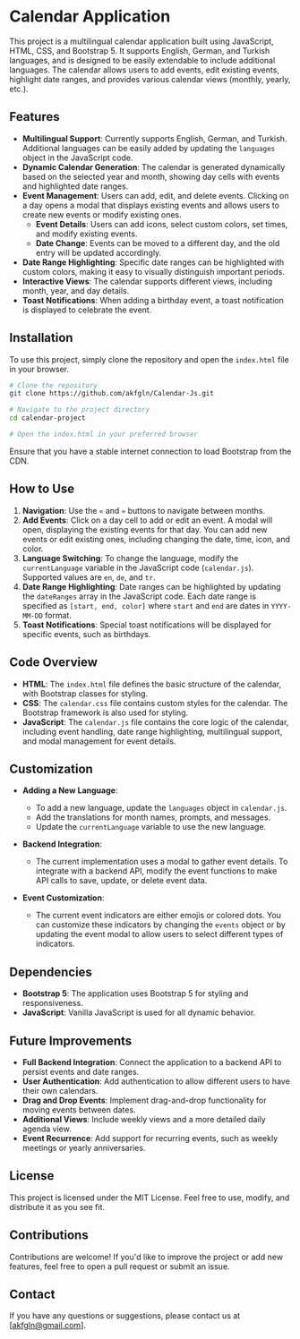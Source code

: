 # Calendar Application

This project is a multilingual calendar application built using JavaScript, HTML, CSS, and Bootstrap 5. It supports English, German, and Turkish languages, and is designed to be easily extendable to include additional languages. The calendar allows users to add events, edit existing events, highlight date ranges, and provides various calendar views (monthly, yearly, etc.).

## Features

- **Multilingual Support**: Currently supports English, German, and Turkish. Additional languages can be easily added by updating the `languages` object in the JavaScript code.
- **Dynamic Calendar Generation**: The calendar is generated dynamically based on the selected year and month, showing day cells with events and highlighted date ranges.
- **Event Management**: Users can add, edit, and delete events. Clicking on a day opens a modal that displays existing events and allows users to create new events or modify existing ones.
  - **Event Details**: Users can add icons, select custom colors, set times, and modify existing events.
  - **Date Change**: Events can be moved to a different day, and the old entry will be updated accordingly.
- **Date Range Highlighting**: Specific date ranges can be highlighted with custom colors, making it easy to visually distinguish important periods.
- **Interactive Views**: The calendar supports different views, including month, year, and day details.
- **Toast Notifications**: When adding a birthday event, a toast notification is displayed to celebrate the event.

## Installation

To use this project, simply clone the repository and open the `index.html` file in your browser.

```sh
# Clone the repository
git clone https://github.com/akfgln/Calendar-Js.git

# Navigate to the project directory
cd calendar-project

# Open the index.html in your preferred browser
```

Ensure that you have a stable internet connection to load Bootstrap from the CDN.

## How to Use

1. **Navigation**: Use the `«` and `»` buttons to navigate between months.
2. **Add Events**: Click on a day cell to add or edit an event. A modal will open, displaying the existing events for that day. You can add new events or edit existing ones, including changing the date, time, icon, and color.
3. **Language Switching**: To change the language, modify the `currentLanguage` variable in the JavaScript code (`calendar.js`). Supported values are `en`, `de`, and `tr`.
4. **Date Range Highlighting**: Date ranges can be highlighted by updating the `dateRanges` array in the JavaScript code. Each date range is specified as `[start, end, color]` where `start` and `end` are dates in `YYYY-MM-DD` format.
5. **Toast Notifications**: Special toast notifications will be displayed for specific events, such as birthdays.

## Code Overview

- **HTML**: The `index.html` file defines the basic structure of the calendar, with Bootstrap classes for styling.
- **CSS**: The `calendar.css` file contains custom styles for the calendar. The Bootstrap framework is also used for styling.
- **JavaScript**: The `calendar.js` file contains the core logic of the calendar, including event handling, date range highlighting, multilingual support, and modal management for event details.

## Customization

- **Adding a New Language**:
  - To add a new language, update the `languages` object in `calendar.js`.
  - Add the translations for month names, prompts, and messages.
  - Update the `currentLanguage` variable to use the new language.

- **Backend Integration**:
  - The current implementation uses a modal to gather event details. To integrate with a backend API, modify the event functions to make API calls to save, update, or delete event data.

- **Event Customization**:
  - The current event indicators are either emojis or colored dots. You can customize these indicators by changing the `events` object or by updating the event modal to allow users to select different types of indicators.

## Dependencies

- **Bootstrap 5**: The application uses Bootstrap 5 for styling and responsiveness.
- **JavaScript**: Vanilla JavaScript is used for all dynamic behavior.

## Future Improvements

- **Full Backend Integration**: Connect the application to a backend API to persist events and date ranges.
- **User Authentication**: Add authentication to allow different users to have their own calendars.
- **Drag and Drop Events**: Implement drag-and-drop functionality for moving events between dates.
- **Additional Views**: Include weekly views and a more detailed daily agenda view.
- **Event Recurrence**: Add support for recurring events, such as weekly meetings or yearly anniversaries.

## License

This project is licensed under the MIT License. Feel free to use, modify, and distribute it as you see fit.

## Contributions

Contributions are welcome! If you'd like to improve the project or add new features, feel free to open a pull request or submit an issue.

## Contact

If you have any questions or suggestions, please contact us at [akfgln@gmail.com].

